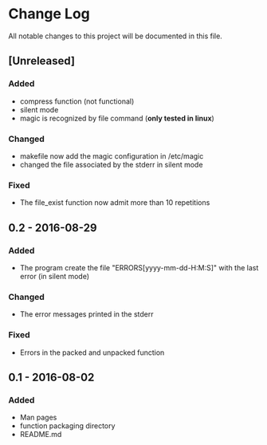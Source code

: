 # Change Log
All notable changes to this project will be documented in this file.

## [Unreleased]
### Added
- compress function (not functional)
- silent mode
- magic is recognized by file command (__only tested in linux__)
 
### Changed
- makefile now add the magic configuration in /etc/magic
- changed the file associated by the stderr in silent mode

### Fixed
- The file_exist function now admit more than 10 repetitions

## 0.2 - 2016-08-29
### Added
- The program create the file "ERRORS[yyyy-mm-dd-H:M:S]" with the last error (in silent mode)

### Changed
- The error messages printed in the stderr

### Fixed
- Errors in the packed and unpacked function

## 0.1 - 2016-08-02
### Added
- Man pages
- function packaging directory
- README.md

